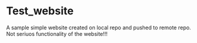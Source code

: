 # Test_website
A sample simple website created on local repo and pushed to remote repo.
Not seriuos functionality of the website!!! 
